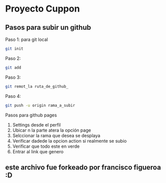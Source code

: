 # Proyecto Cuppon

## Pasos para subir un github
 Paso 1: para git local
``` bash
git init
```
 Paso 2: 
``` bash
git add
```
 Paso 3: 
``` bash
git remot_la ruta_de_github_
```
 Paso 4: 
``` bash
git push -u origin rama_a_subir
```
Pasos para github pages
1. Settings desde el perfil
2. Ubicar n la parte atera la opción page
3. Selccionar la rama que desea se desplaya
4. Verificar dadede la opcion action si realmente se subio 
5. Verificar que todo este en verde 
6. Entrar al link que genero


## este archivo fue forkeado por francisco figueroa :D